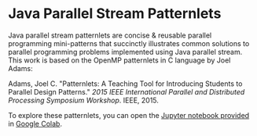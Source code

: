 # Java Parallel Stream Patternlets

Java parallel stream patternlets are concise & reusable parallel programming mini-patterns that 
succinctly illustrates common solutions to parallel programming problems implemented using Java parallel stream. 
This work is based on the OpenMP patternlets in C language by Joel Adams:

Adams, Joel C. "Patternlets: A Teaching Tool for Introducing Students to Parallel Design Patterns." 
_2015 IEEE International Parallel and Distributed Processing Symposium Workshop_. IEEE, 2015.

To explore these patternlets, you can open the 
[Jupyter notebook provided](https://github.com/rkurniawati/java-parallel-stream-patternlets/blob/master/java-parallel-stream-patternlets.ipynb) 
in [Google Colab](https://colab.research.google.com/github/rkurniawati/pyjama-patternlets/blob/master/Java_OpenMP_Patternlets.ipynb).



